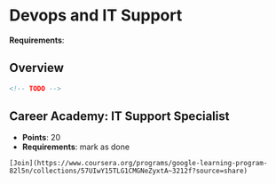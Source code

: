# Devops and IT Support

**Requirements**:

## Overview
```md
<!-- TODO -->
```

## Career Academy: IT Support Specialist
- **Points**: 20
- **Requirements**: mark as done
```
[Join](https://www.coursera.org/programs/google-learning-program-82l5n/collections/57UIwY15TLG1CMGNeZyxtA~3212f?source=share)
```
